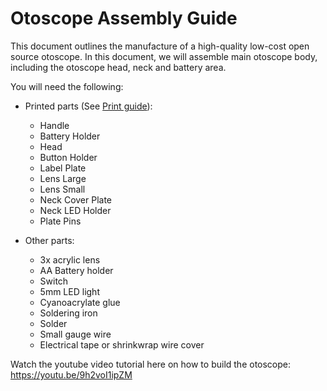 # Otoscope Assembly Guide

This document outlines the manufacture of a high-quality low-cost open source otoscope. In this document, we will assemble main otoscope body, including the otoscope head, neck and battery area.

You will need the following:

* Printed parts (See [Print guide](/docs/PRINT_GUIDE.md)):
  * Handle
  * Battery Holder
  * Head
  * Button Holder
  * Label Plate
  * Lens Large
  * Lens Small
  * Neck Cover Plate
  * Neck LED Holder
  * Plate Pins

* Other parts:
  * 3x acrylic lens
  * AA Battery holder 
  * Switch 
  * 5mm LED light 
  * Cyanoacrylate glue 
  * Soldering iron
  * Solder
  * Small gauge wire
  * Electrical tape or shrinkwrap wire cover

Watch the youtube video tutorial here on how to build the otoscope:
https://youtu.be/9h2voI1ipZM 


